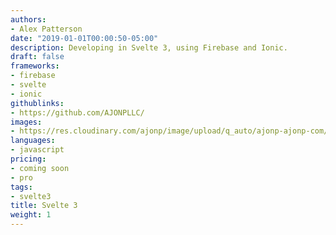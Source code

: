 ```yaml
---
authors:
- Alex Patterson
date: "2019-01-01T00:00:50-05:00"
description: Developing in Svelte 3, using Firebase and Ionic.
draft: false
frameworks:
- firebase
- svelte
- ionic
githublinks:
- https://github.com/AJONPLLC/
images:
- https://res.cloudinary.com/ajonp/image/upload/q_auto/ajonp-ajonp-com/courses/svelte3/Svelte_3_Course.png
languages:
- javascript
pricing:
- coming soon
- pro
tags:
- svelte3
title: Svelte 3
weight: 1
---
```

